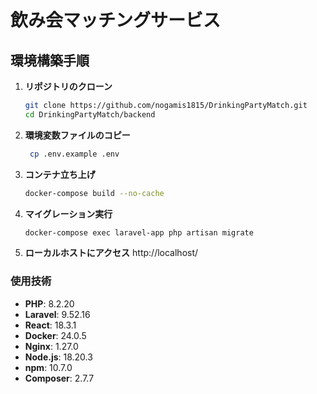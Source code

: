 # 飲み会マッチングサービス

## 環境構築手順
1. **リポジトリのクローン**
   ```bash
   git clone https://github.com/nogamis1815/DrinkingPartyMatch.git
   cd DrinkingPartyMatch/backend
2. **環境変数ファイルのコピー**
   ```bash
    cp .env.example .env
3. **コンテナ立ち上げ**
    ```bash
    docker-compose build --no-cache
4. **マイグレーション実行**
    ```bash
    docker-compose exec laravel-app php artisan migrate
5. **ローカルホストにアクセス**
    http://localhost/

### 使用技術

- **PHP**: 8.2.20
- **Laravel**: 9.52.16
- **React**: 18.3.1
- **Docker**: 24.0.5
- **Nginx**: 1.27.0
- **Node.js**: 18.20.3
- **npm**: 10.7.0
- **Composer**: 2.7.7